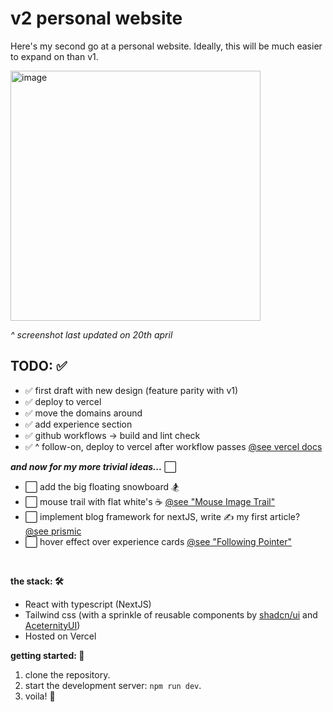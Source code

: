 # v2 personal website

Here's my second go at a personal website. Ideally, this will be much easier to expand on than v1.

<img width="400" alt="image" src="https://github.com/wa-bha/v2-personal-website/assets/55519189/08b2b71a-ce86-4c02-9061-5f098c4f0be5">

_^ screenshot last updated on 20th april_

## TODO: ✅

- ✅ first draft with new design (feature parity with v1)
- ✅ deploy to vercel
- ✅ move the domains around
- ✅ add experience section
- ✅ github workflows -> build and lint check
- ✅ ^ follow-on, deploy to vercel after workflow passes [@see vercel docs](https://vercel.com/guides/how-can-i-use-github-actions-with-vercel)

**_and now for my more trivial ideas..._** ⬜

- ⬜ add the big floating snowboard 🏂
- ⬜ mouse trail with flat white's ☕ [@see "Mouse Image Trail"](www.hover.dev/components/other#mouse-image-trail)
- ⬜ implement blog framework for nextJS, write ✍️ my first article? [@see prismic](https://prismic.io/blog/nextjs-blog-tutorial)
- ⬜ hover effect over experience cards [@see "Following Pointer"](https://ui.aceternity.com/components/following-pointer)

<br />

**the stack: 🛠️**

- React with typescript (NextJS)
- Tailwind css (with a sprinkle of reusable components by [shadcn/ui](https://ui.shadcn.com/) and [AceternityUI](https://ui.aceternity.com/))
- Hosted on Vercel

**getting started: 🏁**

1. clone the repository.
2. start the development server: `npm run dev`.
3. voila! 🍻
